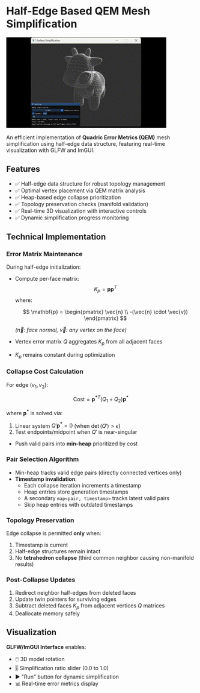 # Half-Edge Based QEM Mesh Simplification

![Demo Screenshot](resource/demo.gif)

An efficient implementation of **Quadric Error Metrics (QEM)** mesh simplification using half-edge data structure, featuring real-time visualization with GLFW and ImGUI.

## Features
- ✅ Half-edge data structure for robust topology management  
- ✅ Optimal vertex placement via QEM matrix analysis  
- ✅ Heap-based edge collapse prioritization  
- ✅ Topology preservation checks (manifold validation)  
- ✅ Real-time 3D visualization with interactive controls  
- ✅ Dynamic simplification progress monitoring  

## Technical Implementation

### Error Matrix Maintenance
During half-edge initialization:
- Compute per-face matrix:  
  $$K_p = \mathbf{p}\mathbf{p}^T$$
  where:

  $$
  \mathbf{p} = \begin{pmatrix} \vec{n} \\ -(\vec{n} \cdot \vec{v}) \end{pmatrix}
  $$

  *($\vec{n}$: face normal, $\vec{v}$: any vertex on the face)*
- Vertex error matrix $Q$ aggregates $K_p$ from all adjacent faces
- $K_p$ remains constant during optimization

### Collapse Cost Calculation
For edge $(v_1, v_2)$:

$$
\text{Cost} = \mathbf{p^*}^T(Q_1 + Q_2)\mathbf{p^*}
$$

where $\mathbf{p^*}$ is solved via:
1. Linear system $Q'\mathbf{p^*} = 0$ (when $\det(Q') > \epsilon$)
2. Test endpoints/midpoint when $Q'$ is near-singular  
- Push valid pairs into **min-heap** prioritized by cost


### Pair Selection Algorithm
- Min-heap tracks valid edge pairs (directly connected vertices only)  
- **Timestamp invalidation**:  
  - Each collapse iteration increments a timestamp  
  - Heap entries store generation timestamps  
  - A secondary `map<pair, timestamp>` tracks latest valid pairs  
  - Skip heap entries with outdated timestamps  

### Topology Preservation
Edge collapse is permitted **only** when:
1. Timestamp is current  
2. Half-edge structures remain intact  
3. No **tetrahedron collapse** (third common neighbor causing non-manifold results)  

### Post-Collapse Updates
1. Redirect neighbor half-edges from deleted faces  
2. Update twin pointers for surviving edges  
3. Subtract deleted faces $K_p$ from adjacent vertices $Q$ matrices  
4. Deallocate memory safely  

## Visualization
**GLFW/ImGUI Interface** enables:  
- 🖱️ 3D model rotation
- 🎚️ Simplification ratio slider (0.0 to 1.0)  
- ▶️ "Run" button for dynamic simplification  
- 📊 Real-time error metrics display  